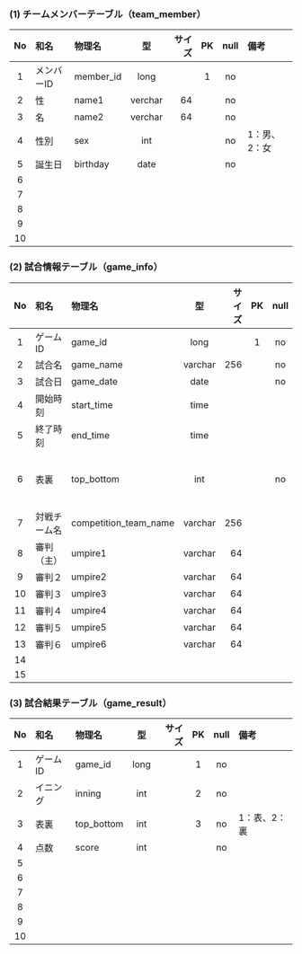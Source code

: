 ### (1) チームメンバーテーブル（team_member）

|No|和名|物理名|型|サイズ|PK|null|備考|
|:-:|:--|:--|:-:|--:|:-:|:-:|:--|
|1|メンバーID|member_id|long||1|no||
|2|性|name1|verchar|64||no||
|3|名|name2|verchar|64||no||
|4|性別|sex|int|||no|1：男、2：女|
|5|誕生日|birthday|date|||no||
|6||||||||
|7||||||||
|8||||||||
|9||||||||
|10||||||||

### (2) 試合情報テーブル（game_info）
|No|和名|物理名|型|サイズ|PK|null|備考|
|:-:|:--|:--|:-:|--:|:-:|:-:|:--|
|1|ゲームID|game_id|long||1|no||
|2|試合名|game_name|varchar|256||no||
|3|試合日|game_date|date|||no||
|4|開始時刻|start_time|time|||||
|5|終了時刻|end_time|time|||||
|6|表裏|top_bottom|int|||no|1：表、2：裏|
|7|対戦チーム名|competition_team_name|varchar|256||||
|8|審判（主）|umpire1|varchar|64||||
|9|審判２|umpire2|varchar|64||||
|10|審判３|umpire3|varchar|64||||
|11|審判４|umpire4|varchar|64||||
|12|審判５|umpire5|varchar|64||||
|13|審判６|umpire6|varchar|64||||
|14||||||||
|15||||||||

### (3) 試合結果テーブル（game_result）
|No|和名|物理名|型|サイズ|PK|null|備考|
|:-:|:--|:--|:-:|--:|:-:|:-:|:--|
|1|ゲームID|game_id|long||1|no||
|2|イニング|inning|int||2|no||
|3|表裏|top_bottom|int||3|no|1：表、2：裏|
|4|点数|score|int|||no||
|5||||||||
|6||||||||
|7||||||||
|8||||||||
|9||||||||
|10||||||||
